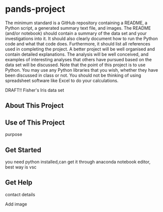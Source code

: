 # pands-project

The minimum standard is a GitHub repository containing a README, a Python script, a
generated summary text file, and images. The README (and/or notebook) should contain a 
summary of the data set and your investigations into it. It should also clearly document how 
to run the Python code and what that code does. Furthermore, it should list all references 
used in completing the project. 
A better project will be well organised and contain detailed explanations. The analysis will 
be well conceived, and examples of interesting analyses that others have pursued based on 
the data set will be discussed. Note that the point of this project is to use Python. You may 
use any Python libraries that you wish, whether they have been discussed in class or not. 
You should not be thinking of using spreadsheet software like Excel to do your calculations.

DRAFT!!
Fisher's Iris data set

## About This Project


## Use of This Project
purpose

## Get Started
you need python installed,can get it through anaconda notebook editor, best way is vsc

## Get Help
contact details

Add image

